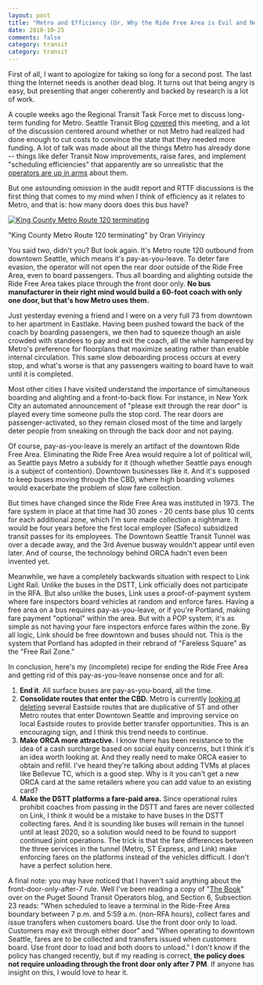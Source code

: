 ```yaml
---
layout: post
title: "Metro and Efficiency (Or, Why the Ride Free Area is Evil and Needs to Die)"
date: 2010-10-25
comments: false
category: transit
category: transit
---
```

First of all, I want to apologize for taking so long for a second post.  The last thing the Internet needs is another dead blog.  It turns out that being angry is easy, but presenting that anger coherently and backed by research is a lot of work.



A couple weeks ago the Regional Transit Task Force met to discuss long-term funding for Metro.  Seattle Transit Blog [covered][0] this meeting, and a lot of the discussion centered around whether or not Metro had realized had done enough to cut costs to convince the state that they needed more funding.  A lot of talk was made about all the things Metro has already done -- things like defer Transit Now improvements, raise fares, and implement "scheduling efficiencies" that apparently are so unrealistic that the [operators are up in arms][1] about them.



But one astounding omission in the audit report and RTTF discussions is the first thing that comes to my mind when I think of efficiency as it relates to Metro, and that is: how many doors does this bus have?

[![King County Metro Route 120 terminating](http://farm4.static.flickr.com/3606/3624192770_149249417c.jpg)][2]

"King County Metro Route 120 terminating" by Oran Viriyincy


You said two, didn't you?  But look again.  It's Metro route 120 outbound from downtown Seattle, which means it's pay-as-you-leave.  To deter fare evasion, the operator will not open the rear door outside of the Ride Free Area, even to board passengers.  Thus all boarding and alighting outside the Ride Free Area takes place through the front door only.  **No bus manufacturer in their right mind would build a 60-foot coach with only one door, but that's how Metro uses them.**

Just yesterday evening a friend and I were on a very full 73 from downtown to her apartment in Eastlake.  Having been pushed toward the back of the coach by boarding passengers, we then had to squeeze though an aisle crowded with standees to pay and exit the coach, all the while hampered by Metro's preference for floorplans that maximize seating rather than enable internal circulation.  This same slow deboarding process occurs at every stop, and what's worse is that any passengers waiting to board have to wait until it is completed.

Most other cities I have visited understand the importance of simultaneous boarding and alighting and a front-to-back flow.  For instance, in New York City an automated announcement of "please exit through the rear door" is played every time someone pulls the stop cord.  The rear doors are passenger-activated, so they remain closed most of the time and largely deter people from sneaking on through the back door and not paying.

Of course, pay-as-you-leave is merely an artifact of the downtown Ride Free Area. Eliminating the Ride Free Area would require a lot of political will, as Seattle pays Metro a subsidy for it (though whether Seattle pays enough is a subject of contention).  Downtown businesses like it.  And it's supposed to keep buses moving through the CBD, where high boarding volumes would exacerbate the problem of slow fare collection.

But times have changed since the Ride Free Area was instituted in 1973\.  The fare system in place at that time had 30 zones - 20 cents base plus 10 cents for each additional zone, which I'm sure made collection a nightmare.  It would be four years before the first local employer (Safeco) subsidized transit passes for its employees.  The Downtown Seattle Transit Tunnel was over a decade away, and the 3rd Avenue busway wouldn't appear until even later.  And of course, the technology behind ORCA hadn't even been invented yet.

Meanwhile, we have a completely backwards situation with respect to Link Light Rail.  Unlike the buses in the DSTT, Link officially does not participate in the RFA.  But also unlike the buses, Link uses a proof-of-payment system where fare inspectors board vehicles at random and enforce fares.  Having a free area on a bus requires pay-as-you-leave, or if you're Portland, making fare payment "optional" within the area.  But with a POP system, it's as simple as not having your fare inspectors enforce fares within the zone.  By all logic, Link should be free downtown and buses should not.  This is the system that Portland has adopted in their rebrand of "Fareless Square" as the "Free Rail Zone."

In conclusion, here's my (incomplete) recipe for ending the Ride Free Area and getting rid of this pay-as-you-leave nonsense once and for all:

    
1.  **End it**.  All surface buses are pay-as-you-board, all the time.
1.  **Consolidate routes that enter the CBD.** Metro is currently [looking at deleting][3] several Eastside routes that are duplicative of ST and other Metro routes that enter Downtown Seattle and improving service on local Eastside routes to provide better transfer opportunities.  This is an encouraging sign, and I think this trend needs to continue.
1.  **Make ORCA more attractive.** I know there has been resistance to the idea of a cash surcharge based on social equity concerns, but I think it's an idea worth looking at.  And they really need to make ORCA easier to obtain and refill.  I've heard they're talking about adding TVMs at places like Bellevue TC, which is a good step.  Why is it you can't get a new ORCA card at the same retailers where you can add value to an existing card?
1.  **Make the DSTT platforms a fare-paid area.** Since operational rules prohibit coaches from passing in the DSTT and fares are never collected on Link, I think it would be a mistake to have buses in the DSTT collecting fares. And it is sounding like buses will remain in the tunnel until at least 2020, so a solution would need to be found to support continued joint operations.  The trick is that the fare differences between the three services in the tunnel (Metro, ST Express, and Link) make enforcing fares on the platforms instead of the vehicles difficult.  I don't have a perfect solution here.
    



A final note: you may have noticed that I haven't said anything about the front-door-only-after-7 rule.  Well I've been reading a copy of "[The Book][4]" over on the Puget Sound Transit Operators blog, and Section 6, Subsection 23 reads: "When scheduled to leave a terminal in the Ride-Free Area boundary between 7 p.m. and 5:59 a.m. (non-RFA hours), collect fares and issue transfers when customers board. Use the front door only to load. Customers may exit through either door" and "When operating to downtown Seattle, fares are to be collected and transfers issued when customers board. Use front door to load and both doors to unload."  I don't know if the policy has changed recently, but if my reading is correct, **the policy does not require unloading through the front door only after 7 PM**.  If anyone has insight on this, I would love to hear it.


[0]: http://seattletransitblog.com/2010/10/07/rttf-live-blogging/
[1]: http://pstransitoperators.wordpress.com/2010/10/22/must-see-tv-metro-drivers-testify-to-the-rtc/
[2]: http://www.flickr.com/photos/viriyincy/3624192770/ "King County Metro Route 120 terminating by Oran Viriyincy, on Flickr"
[3]: http://metro.kingcounty.gov/up/projects/Bell-RedRoutes.html
[4]: http://pstransitoperators.files.wordpress.com/2010/10/thebook-sept2010.pdf
